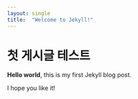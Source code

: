 ```yaml
---
layout: single
title:  "Welcome to Jekyll!"
---
```


# 첫 게시글 테스트

**Hello world**, this is my first Jekyll blog post.

I hope you like it!
